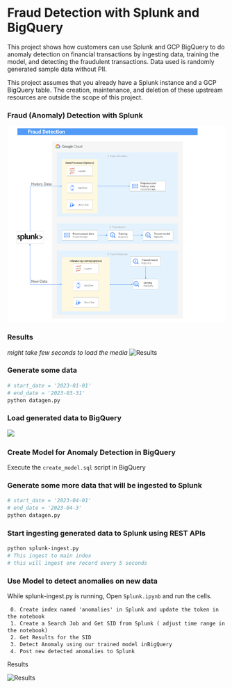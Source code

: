 # Fraud Detection with Splunk and BigQuery
This project shows how customers can use Splunk and GCP BigQuery to do anomaly detection on financial transactions by ingesting data, training the model, and detecting the fraudulent transactions. Data used is randomly generated sample data without PII.

This project assumes that you already have a Splunk instance and a GCP BigQuery table. The creation, maintenance, and deletion of these upstream resources are outside the scope of this project.

### Fraud (Anomaly) Detection with Splunk 
![High Level Architecture](FD.png)

### Results
_might take few seconds to load the media_
![Results](FD.gif)

### Generate some data
```bash 
# start_date = '2023-01-01'
# end_date = '2023-03-31'
python datagen.py
```

### Load generated data to BigQuery
![](load_data.gif)

### Create Model for Anomaly Detection in BigQuery
Execute the ```create_model.sql``` script in BigQuery

### Generate some more data that will be ingested to Splunk
```bash 
# start_date = '2023-04-01'
# end_date = '2023-04-3'
python datagen.py
```

### Start ingesting generated data to Splunk using REST APIs
```bash 
python splunk-ingest.py
# This ingest to main index
# this will ingest one record every 5 seconds
```

### Use Model to detect anomalies on new data
While splunk-ingest.py is running, Open ```Splunk.ipynb``` and run the cells.
``` 
 0. Create index named 'anomalies' in Splunk and update the token in the notebook
 1. Create a Search Job and Get SID from Splunk ( adjust time range in the notebook)
 2. Get Results for the SID
 3. Detect Anomaly using our trained model inBigQuery 
 4. Post new detected anomalies to Splunk
``````
Results

![Results](FD.gif)
